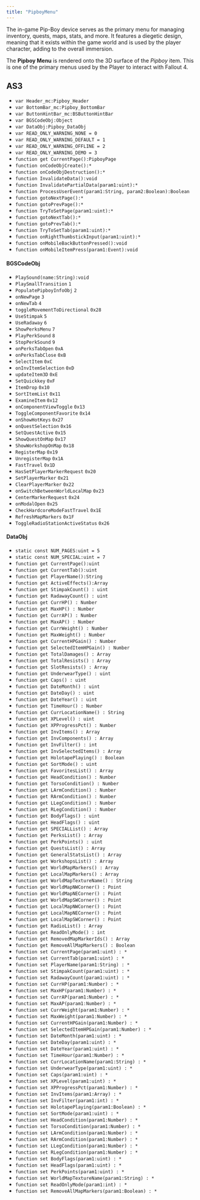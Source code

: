 ```yaml
---
title: "PipboyMenu"
---
```


The in-game Pip-Boy device serves as the primary menu for managing inventory, quests, maps, stats, and more.
It features a diegetic design, meaning that it exists within the game world and is used by the player character, adding to the overall immersion.

The **Pipboy Menu** is rendered onto the 3D surface of the *Pipboy* item.
This is one of the primary menus used by the Player to interact with Fallout 4.

## AS3
- `var Header_mc:Pipboy_Header`
- `var BottomBar_mc:Pipboy_BottomBar`
- `var ButtonHintBar_mc:BSButtonHintBar`
- `var BGSCodeObj:Object`
- `var DataObj:Pipboy_DataObj`
- `var READ_ONLY_WARNING_NONE = 0`
- `var READ_ONLY_WARNING_DEFAULT = 1`
- `var READ_ONLY_WARNING_OFFLINE = 2`
- `var READ_ONLY_WARNING_DEMO = 3`
- `function get CurrentPage():PipboyPage`
- `function onCodeObjCreate():*`
- `function onCodeObjDestruction():*`
- `function InvalidateData():void`
- `function InvalidatePartialData(param1:uint):*`
- `function ProcessUserEvent(param1:String, param2:Boolean):Boolean`
- `function gotoNextPage():*`
- `function gotoPrevPage():*`
- `function TryToSetPage(param1:uint):*`
- `function gotoNextTab():*`
- `function gotoPrevTab():*`
- `function TryToSetTab(param1:uint):*`
- `function onRightThumbstickInput(param1:uint):*`
- `function onMobileBackButtonPressed():void`
- `function onMobileItemPress(param1:Event):void`

#### BGSCodeObj
- `PlaySound(name:String):void`
- `PlaySmallTransition` `1`
- `PopulatePipboyInfoObj` `2`
- `onNewPage` `3`
- `onNewTab` `4`
- `toggleMovementToDirectional` `0x28`
- `UseStimpak` `5`
- `UseRadaway` `6`
- `ShowPerksMenu` `7`
- `PlayPerkSound` `8`
- `StopPerkSound` `9`
- `onPerksTabOpen` `0xA`
- `onPerksTabClose` `0xB`
- `SelectItem` `0xC`
- `onInvItemSelection` `0xD`
- `updateItem3D` `0xE`
- `SetQuickkey` `0xF`
- `ItemDrop` `0x10`
- `SortItemList` `0x11`
- `ExamineItem` `0x12`
- `onComponentViewToggle` `0x13`
- `ToggleComponentFavorite` `0x14`
- `onShowHotKeys` `0x27`
- `onQuestSelection` `0x16`
- `SetQuestActive` `0x15`
- `ShowQuestOnMap` `0x17`
- `ShowWorkshopOnMap` `0x18`
- `RegisterMap` `0x19`
- `UnregisterMap` `0x1A`
- `FastTravel` `0x1D`
- `HasSetPlayerMarkerRequest` `0x20`
- `SetPlayerMarker` `0x21`
- `ClearPlayerMarker` `0x22`
- `onSwitchBetweenWorldLocalMap` `0x23`
- `CenterMarkerRequest` `0x24`
- `onModalOpen` `0x25`
- `CheckHardcoreModeFastTravel` `0x1E`
- `RefreshMapMarkers` `0x1F`
- `ToggleRadioStationActiveStatus` `0x26`

#### DataObj
- `static const NUM_PAGES:uint = 5`
- `static const NUM_SPECIAL:uint = 7`
- `function get CurrentPage():uint`
- `function get CurrentTab():uint`
- `function get PlayerName():String`
- `function get ActiveEffects():Array`
- `function get StimpakCount() : uint`
- `function get RadawayCount() : uint`
- `function get CurrHP() : Number`
- `function get MaxHP() : Number`
- `function get CurrAP() : Number`
- `function get MaxAP() : Number`
- `function get CurrWeight() : Number`
- `function get MaxWeight() : Number`
- `function get CurrentHPGain() : Number`
- `function get SelectedItemHPGain() : Number`
- `function get TotalDamages() : Array`
- `function get TotalResists() : Array`
- `function get SlotResists() : Array`
- `function get UnderwearType() : uint`
- `function get Caps() : uint`
- `function get DateMonth() : uint`
- `function get DateDay() : uint`
- `function get DateYear() : uint`
- `function get TimeHour() : Number`
- `function get CurrLocationName() : String`
- `function get XPLevel() : uint`
- `function get XPProgressPct() : Number`
- `function get InvItems() : Array`
- `function get InvComponents() : Array`
- `function get InvFilter() : int`
- `function get InvSelectedItems() : Array`
- `function get HolotapePlaying() : Boolean`
- `function get SortMode() : uint`
- `function get FavoritesList() : Array`
- `function get HeadCondition() : Number`
- `function get TorsoCondition() : Number`
- `function get LArmCondition() : Number`
- `function get RArmCondition() : Number`
- `function get LLegCondition() : Number`
- `function get RLegCondition() : Number`
- `function get BodyFlags() : uint`
- `function get HeadFlags() : uint`
- `function get SPECIALList() : Array`
- `function get PerksList() : Array`
- `function get PerkPoints() : uint`
- `function get QuestsList() : Array`
- `function get GeneralStatsList() : Array`
- `function get WorkshopsList() : Array`
- `function get WorldMapMarkers() : Array`
- `function get LocalMapMarkers() : Array`
- `function get WorldMapTextureName() : String`
- `function get WorldMapNWCorner() : Point`
- `function get WorldMapNECorner() : Point`
- `function get WorldMapSWCorner() : Point`
- `function get LocalMapNWCorner() : Point`
- `function get LocalMapNECorner() : Point`
- `function get LocalMapSWCorner() : Point`
- `function get RadioList() : Array`
- `function get ReadOnlyMode() : int`
- `function get RemovedMapMarkerIds() : Array`
- `function get RemoveAllMapMarkers() : Boolean`
- `function set CurrentPage(param1:uint) : *`
- `function set CurrentTab(param1:uint) : *`
- `function set PlayerName(param1:String) : *`
- `function set StimpakCount(param1:uint) : *`
- `function set RadawayCount(param1:uint) : *`
- `function set CurrHP(param1:Number) : *`
- `function set MaxHP(param1:Number) : *`
- `function set CurrAP(param1:Number) : *`
- `function set MaxAP(param1:Number) : *`
- `function set CurrWeight(param1:Number) : *`
- `function set MaxWeight(param1:Number) : *`
- `function set CurrentHPGain(param1:Number) : *`
- `function set SelectedItemHPGain(param1:Number) : *`
- `function set DateMonth(param1:uint) : *`
- `function set DateDay(param1:uint) : *`
- `function set DateYear(param1:uint) : *`
- `function set TimeHour(param1:Number) : *`
- `function set CurrLocationName(param1:String) : *`
- `function set UnderwearType(param1:uint) : *`
- `function set Caps(param1:uint) : *`
- `function set XPLevel(param1:uint) : *`
- `function set XPProgressPct(param1:Number) : *`
- `function set InvItems(param1:Array) : *`
- `function set InvFilter(param1:int) : *`
- `function set HolotapePlaying(param1:Boolean) : *`
- `function set SortMode(param1:uint) : *`
- `function set HeadCondition(param1:Number) : *`
- `function set TorsoCondition(param1:Number) : *`
- `function set LArmCondition(param1:Number) : *`
- `function set RArmCondition(param1:Number) : *`
- `function set LLegCondition(param1:Number) : *`
- `function set RLegCondition(param1:Number) : *`
- `function set BodyFlags(param1:uint) : *`
- `function set HeadFlags(param1:uint) : *`
- `function set PerkPoints(param1:uint) : *`
- `function set WorldMapTextureName(param1:String) : *`
- `function set ReadOnlyMode(param1:int) : *`
- `function set RemoveAllMapMarkers(param1:Boolean) : *`
